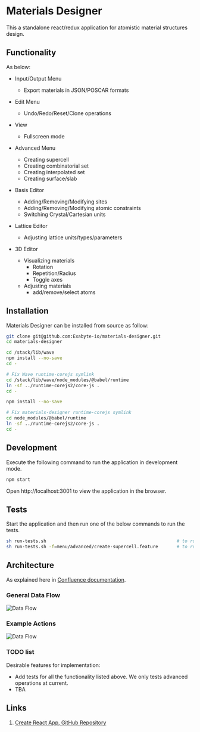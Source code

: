 # Materials Designer

This a standalone react/redux application for atomistic material structures design.

## Functionality

As below:

- Input/Output Menu
    - Export materials in JSON/POSCAR formats
- Edit Menu
    - Undo/Redo/Reset/Clone operations
- View
    - Fullscreen mode
- Advanced Menu
    - Creating supercell
    - Creating combinatorial set
    - Creating interpolated set
    - Creating surface/slab
- Basis Editor
    - Adding/Removing/Modifying sites
    - Adding/Removing/Modifying atomic constraints
    - Switching Crystal/Cartesian units
- Lattice Editor
    - Adjusting lattice units/types/parameters

- 3D Editor
    - Visualizing materials
        - Rotation
        - Repetition/Radius
        - Toggle axes
    - Adjusting materials
        - add/remove/select atoms

## Installation

Materials Designer can be installed from source as follow:

```bash
git clone git@github.com:Exabyte-io/materials-designer.git
cd materials-designer

cd /stack/lib/wave
npm install --no-save
cd -

# Fix Wave runtime-corejs symlink
cd /stack/lib/wave/node_modules/@babel/runtime
ln -sf ../runtime-corejs2/core-js .
cd -

npm install --no-save

# Fix materials-designer runtime-corejs symlink
cd node_modules/@babel/runtime
ln -sf ../runtime-corejs2/core-js .
cd -
```

## Development

Execute the following command to run the application in development mode.

```bash
npm start
```

Open http://localhost:3001 to view the application in the browser.

## Tests

Start the application and then run one of the below commands to run the tests.

```bash
sh run-tests.sh                                                 # to run all the tests
sh run-tests.sh -f=menu/advanced/create-supercell.feature       # to run an specific test
```

## Architecture

As explained here in [Confluence documentation](https://exabyte.atlassian.net/wiki/spaces/PD/pages/2261113/Materials+Designer).


### General Data Flow

![Data Flow](https://user-images.githubusercontent.com/721112/37315598-b4995d8c-2617-11e8-8b9b-3004821cc61b.png)

### Example Actions

![Data Flow](https://user-images.githubusercontent.com/721112/37314717-df79d658-2612-11e8-9e1c-414efdaa1661.png)


### TODO list

Desirable features for implementation:

- Add tests for all the functionality listed above. We only tests advanced operations at current.
- TBA

## Links

1. [Create React App, GitHub Repository](https://github.com/facebook/create-react-app)
